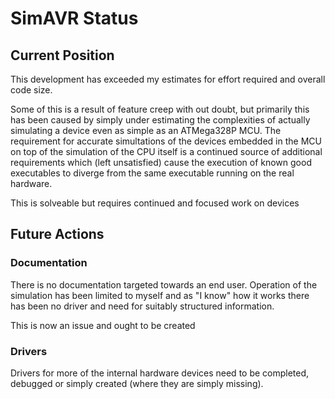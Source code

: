 # SimAVR Status

## Current Position

This development has exceeded my estimates for effort required and overall code size.

Some of this is a result of feature creep with out doubt, but primarily this has been
caused by simply under estimating the complexities of actually simulating a device
even as simple as an ATMega328P MCU.  The requirement for accurate simultations of the
devices embedded in the MCU on top of the simulation of the CPU itself is a continued
source of additional requirements which (left unsatisfied) cause the execution of known
good executables to diverge from the same executable running on the real hardware.

This is solveable but requires continued and focused work on devices

## Future Actions

### Documentation

There is no documentation targeted towards an end user.  Operation of the simulation has
been limited to myself and as "I know" how it works there has been no driver and need for
suitably structured information.

This is now an issue and ought to be created

### Drivers

Drivers for more of the internal hardware devices need to be completed, debugged or simply
created (where they are simply missing).
